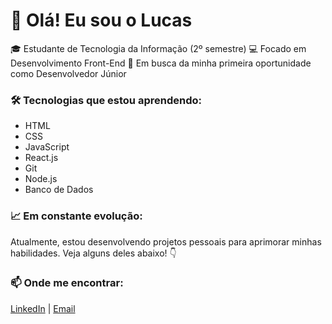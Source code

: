 # 👋 Olá! Eu sou o Lucas

🎓 Estudante de Tecnologia da Informação (2º semestre)
💻 Focado em Desenvolvimento Front-End
🚀 Em busca da minha primeira oportunidade como Desenvolvedor Júnior

### 🛠️ Tecnologias que estou aprendendo:
- HTML
- CSS
- JavaScript
- React.js
- Git
- Node.js
- Banco de Dados 

### 📈 Em constante evolução:
Atualmente, estou desenvolvendo projetos pessoais para aprimorar minhas habilidades. Veja alguns deles abaixo! 👇

### 📫 Onde me encontrar:
[LinkedIn](https://www.linkedin.com/in/lucaslehmm/) | [Email](mailto:lucaslehm@outlook.com)
